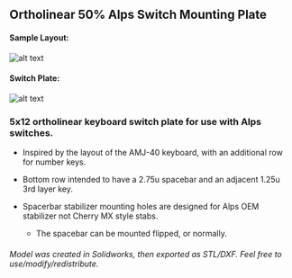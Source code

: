 ## Ortholinear 50% Alps Switch Mounting Plate

#### Sample Layout:
![alt text](https://i.imgur.com/KS6zdEy.jpg)

#### Switch Plate:
![alt text](https://i.imgur.com/tT11VKq.jpg)


### 5x12 ortholinear keyboard switch plate for use with Alps switches.
* Inspired by the layout of the AMJ-40 keyboard, with an additional row for number keys.

* Bottom row intended to have a 2.75u spacebar and an adjacent 1.25u 3rd layer key.
* Spacerbar stabilizer mounting holes are designed for Alps OEM stabilizer not Cherry MX style stabs.
    * The spacebar can be mounted flipped, or normally.

###### Model was created in Solidworks, then exported as STL/DXF. Feel free to use/modify/redistribute.
